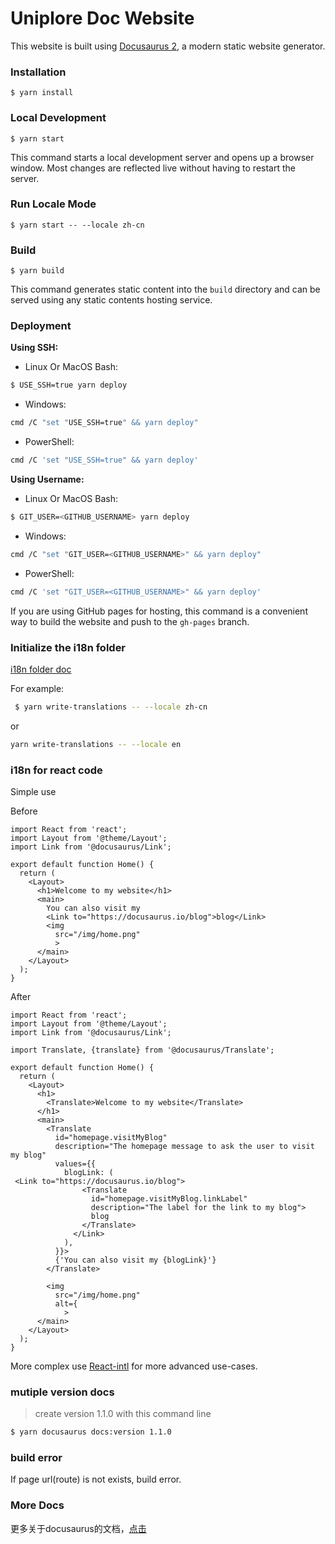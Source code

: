 # Uniplore Doc Website

This website is built using [Docusaurus 2](https://docusaurus.io/), a modern static website generator.

### Installation

```
$ yarn install
```

### Local Development

```
$ yarn start
```

This command starts a local development server and opens up a browser window. Most changes are reflected live without having to restart the server.

### Run Locale Mode

```
$ yarn start -- --locale zh-cn 
```

### Build

```
$ yarn build
```

This command generates static content into the `build` directory and can be served using any static contents hosting service.

### Deployment

**Using SSH:**
* Linux Or MacOS Bash:
```bash
$ USE_SSH=true yarn deploy
```

* Windows:
```bash
cmd /C "set "USE_SSH=true" && yarn deploy"
```

* PowerShell:
```bash
cmd /C 'set "USE_SSH=true" && yarn deploy'
```

**Using Username:**
* Linux Or MacOS Bash:
```bash
$ GIT_USER=<GITHUB_USERNAME> yarn deploy
```

* Windows:
```bash
cmd /C "set "GIT_USER=<GITHUB_USERNAME>" && yarn deploy"
```

* PowerShell:
```bash
cmd /C 'set "GIT_USER=<GITHUB_USERNAME>" && yarn deploy'
```



If you are using GitHub pages for hosting, this command is a convenient way to build the website and push to the `gh-pages` branch.

### Initialize the i18n folder

[i18n folder doc](https://docusaurus.io/docs/i18n/git)

For example:
```bash
 $ yarn write-translations -- --locale zh-cn
 ```
 or
 ```bash
 yarn write-translations -- --locale en
 ```

 ### i18n for react code

Simple use

Before
```react
import React from 'react';
import Layout from '@theme/Layout';
import Link from '@docusaurus/Link';

export default function Home() {
  return (
    <Layout>
      <h1>Welcome to my website</h1>
      <main>
        You can also visit my
        <Link to="https://docusaurus.io/blog">blog</Link>
        <img
          src="/img/home.png"
          >
      </main>
    </Layout>
  );
}
```

After
```react
import React from 'react';
import Layout from '@theme/Layout';
import Link from '@docusaurus/Link';

import Translate, {translate} from '@docusaurus/Translate';

export default function Home() {
  return (
    <Layout>
      <h1>
        <Translate>Welcome to my website</Translate>
      </h1>
      <main>
        <Translate
          id="homepage.visitMyBlog"
          description="The homepage message to ask the user to visit my blog"
          values={{
            blogLink: (
 <Link to="https://docusaurus.io/blog">
                <Translate
                  id="homepage.visitMyBlog.linkLabel"
                  description="The label for the link to my blog">
                  blog
                </Translate>
              </Link>
            ),
          }}>
          {'You can also visit my {blogLink}'}
        </Translate>

        <img
          src="/img/home.png"
          alt={
            >
      </main>
    </Layout>
  );
}
```

More complex use [React-intl](https://www.jianshu.com/p/3b404d131634) for more advanced use-cases.

### mutiple version docs

> create version 1.1.0 with this command line

```bash
$ yarn docusaurus docs:version 1.1.0
```

### build error
If page url(route) is not exists, build error.

### More Docs

更多关于docusaurus的文档，[点击](https://docusaurus.io/docs)

